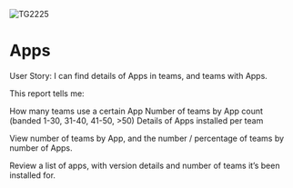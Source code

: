 ![TG2225](https://user-images.githubusercontent.com/69800776/92775611-77df7a80-f396-11ea-9e39-d4625e29432d.png)

# Apps

User Story: I can find details of Apps in teams, and teams with Apps. 	

This report tells me: 

How many teams use a certain App
Number of teams by App count (banded 1-30, 31-40, 41-50, >50)
Details of Apps installed per team

View number of teams by App, and the number / percentage of teams by number of Apps.

Review a list of apps, with version details and number of teams it’s been installed for. 
